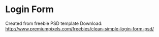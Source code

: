 # Login Form
Created from freebie PSD template
Download: http://www.premiumpixels.com/freebies/clean-simple-login-form-psd/
